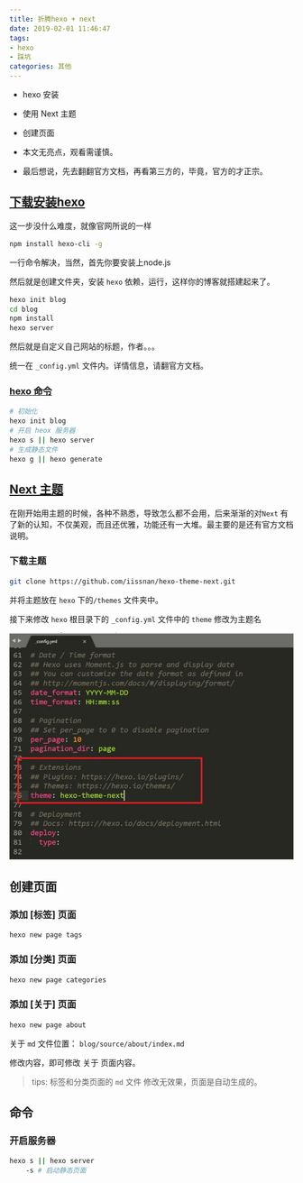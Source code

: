 ```yaml
---
title: 折腾hexo + next
date: 2019-02-01 11:46:47
tags: 
- hexo
- 踩坑
categories: 其他
---
```


- hexo 安装

- 使用 Next 主题
- 创建页面
- 本文无亮点，观看需谨慎。
- 最后想说，先去翻翻官方文档，再看第三方的，毕竟，官方的才正宗。

<!--more-->

## [下载安装hexo](https://hexo.io/zh-cn/)

这一步没什么难度，就像官网所说的一样

```bash
npm install hexo-cli -g
```

一行命令解决，当然，首先你要安装上node.js

然后就是创建文件夹，安装 `hexo` 依赖，运行，这样你的博客就搭建起来了。

```bash
hexo init blog
cd blog
npm install
hexo server
```

然后就是自定义自己网站的标题，作者。。。

统一在 `_config.yml` 文件内。详情信息，请翻官方文档。

### [hexo 命令](https://hexo.io/zh-cn/docs/commands)

```bash
# 初始化
hexo init blog 
# 开启 heox 服务器
hexo s || hexo server
# 生成静态文件
hexo g || hexo generate
```



## [Next 主题](http://theme-next.iissnan.com/)

在刚开始用主题的时候，各种不熟悉，导致怎么都不会用，后来渐渐的对`Next` 有了新的认知，不仅美观，而且还优雅，功能还有一大堆。最主要的是还有官方文档说明。



### 下载主题

```bash
git clone https://github.com/iissnan/hexo-theme-next.git
```

并将主题放在 `hexo` 下的`/themes` 文件夹中。

接下来修改 `hexo` 根目录下的 `_config.yml` 文件中的 `theme` 修改为主题名 

![](https://raw.githubusercontent.com/popring/assets-repo/master/img/20191221115435.jpg)



## 创建页面

### 添加 [标签] 页面

```
hexo new page tags
```

### 添加 [分类] 页面

```bash
hexo new page categories
```

### 添加 [关于] 页面

```bash
hexo new page about
```

关于 `md` 文件位置： `blog/source/about/index.md`

修改内容，即可修改 关于 页面内容。

> tips: 标签和分类页面的 `md` 文件 修改无效果，页面是自动生成的。

## 命令

### 开启服务器

```bash
hexo s || hexo server
	-s # 启动静态页面
```

